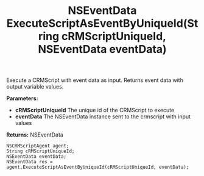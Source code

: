 ﻿---
uid: crmscript_ref_NSCRMScriptAgent_ExecuteScriptAsEventByUniqueId
title: NSEventData ExecuteScriptAsEventByUniqueId(String cRMScriptUniqueId, NSEventData eventData)
intellisense: NSCRMScriptAgent.ExecuteScriptAsEventByUniqueId
keywords: NSCRMScriptAgent, ExecuteScriptAsEventByUniqueId
so.topic: reference
---

Execute a CRMScript with event data as input. Returns event data with output variable values.

**Parameters:**
 - **cRMScriptUniqueId** The unique id of the CRMScript to execute
 - **eventData** The NSEventData instance sent to the crmscript with input values

**Returns:** NSEventData

```crmscript
NSCRMScriptAgent agent;
String cRMScriptUniqueId;
NSEventData eventData;
NSEventData res = agent.ExecuteScriptAsEventByUniqueId(cRMScriptUniqueId, eventData);
```

